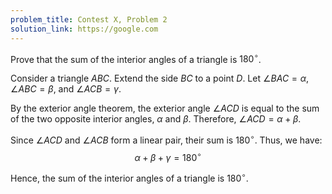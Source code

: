 ```yaml
---
problem_title: Contest X, Problem 2
solution_link: https://google.com
---
```

Prove that the sum of the interior angles of a triangle is $180^\circ$.

Consider a triangle $ABC$. Extend the side $BC$ to a point $D$. Let $\angle BAC = \alpha$, $\angle ABC = \beta$, and $\angle ACB = \gamma$.

By the exterior angle theorem, the exterior angle $\angle ACD$ is equal to the sum of the two opposite interior angles, $\alpha$ and $\beta$. Therefore, $\angle ACD = \alpha + \beta$.

Since $\angle ACD$ and $\angle ACB$ form a linear pair, their sum is $180^\circ$. Thus, we have:
$$
\alpha + \beta + \gamma = 180^\circ
$$

Hence, the sum of the interior angles of a triangle is $180^\circ$.
